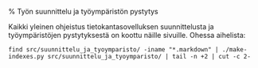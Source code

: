 % Työn suunnittelu ja työympäristön pystytys
<!-- order: 2 -->

Kaikki yleinen ohjeistus tietokantasovelluksen suunnittelusta ja työympäristöjen pystytyksestä on koottu näille sivuille.
Ohessa aihelista:

~~~~ {execute=bash}
find src/suunnittelu_ja_tyoymparisto/ -iname "*.markdown" | ./make-indexes.py src/suunnittelu_ja_tyoymparisto/ | tail -n +2 | cut -c 2-
~~~~
